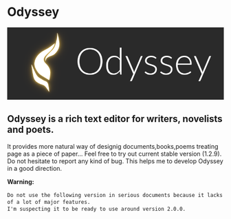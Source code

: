 # Odyssey

![Odyssey Logo](https://raw.githubusercontent.com/Ph0enixKM/Odyssey/master/public/arts/logo-250.png)

## Odyssey is a rich text editor for writers, novelists and poets. 
It provides more natural way of designig documents,books,poems
treating page as a piece of paper...
Feel free to try out current stable version (1.2.9). Do not hesitate to report any kind of bug. This helps me to develop Odyssey 
in a good direction.


**Warning:**

    Do not use the following version in serious documents because it lacks of a lot of major features.
    I'm suspecting it to be ready to use around version 2.0.0.

